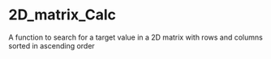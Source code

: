# 2D_matrix_Calc
A function to search for a target value in a 2D matrix with rows and columns sorted in ascending order
